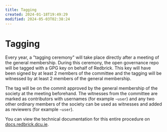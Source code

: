 ```yaml
---
title: Tagging
created: 2024-01-18T19:49:29
modified: 2024-05-03T02:38:24
---
```


# Tagging

Every year, a "tagging ceremony" will take place directly after a meeting of the general membership. During this ceremony, the open governance repo will be tagged with a GPG key on behalf of Redbrick. This key will have been signed by at least 2 members of the committee and the tagging will be witnessed by at least 2 members of the general membership.

The tag will be on the commit approved by the general membership of the society at the meeting beforehand. The witnesses from the committee are marked as contributors with usernames (for example `~user`) and any two other ordinary members of the society can be used as witnesses and added as reviewers (for example `~user`).

You can view the technical documentation for this entire procedure on [docs.redbrick.dcu.ie](https://docs.redbrick.dcu.ie/procedures/Open-Governance-Tagging/).
